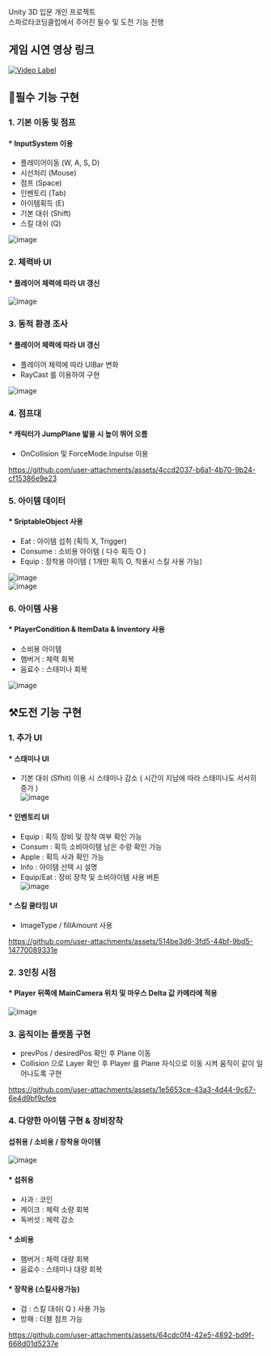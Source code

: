  Unity 3D 입문 개인 프로젝트  
 스파르타코딩클럽에서 주어진 필수 및 도전 기능 진행
 ## 게임 시연 영상 링크  
 [![Video Label](http://img.youtube.com/vi/59USvjy2toI/0.jpg)](https://youtu.be/jJMGpqUMNqk)
 
 ## 🔨필수 기능 구현 
 ### 1. 기본 이동 및 점프
 #### * InputSystem 이용
   + 플레이어이동 (W, A, S, D)
   + 시선처리 (Mouse)
   + 점프 (Space)
   + 인벤토리 (Tab)
   + 아이템획득 (E)
   + 기본 대쉬 (Shift)
   + 스킬 대쉬 (Q)

![image](https://github.com/user-attachments/assets/8b0c4961-197c-45d6-aae8-8c65a3297bd7)

 ### 2. 체력바 UI 
 #### * 플레이어 체력에 따라 UI 갱신
 
 ![image](https://github.com/user-attachments/assets/7f519d8d-256d-4638-9447-9aa05f6af7a6)

 ### 3. 동적 환경 조사
 #### * 플레이어 체력에 따라 UI 갱신 
   + 플레이어 체력에 따라 UIBar 변화  
   + RayCast 를 이용하여 구현
     
![image](https://github.com/user-attachments/assets/64c4c51f-43ca-441e-86de-8446598fdd30)

 ### 4. 점프대
 #### * 캐릭터가 JumpPlane 밟을 시 높이 뛰어 오름
   + OnCollision 및 ForceMode.Inpulse 이용

https://github.com/user-attachments/assets/4ccd2037-b6a1-4b70-9b24-cf15386e9e23

 ### 5. 아이템 데이터
 #### * SriptableObject 사용
   + Eat : 아이템 섭취 (획득 X, Trigger)
   + Consume : 소비용 아이템 ( 다수 획득 O )
   + Equip : 장착용 아이템 ( 1개만 획득 O, 착용시 스킬 사용 가능)
 
![image](https://github.com/user-attachments/assets/163503ca-f19b-48a6-a98a-59aaa18279d7)  
![image](https://github.com/user-attachments/assets/c92bf2cb-7fb2-4ec6-954f-f8cc8713a7f5)

 ### 6. 아이템 사용
 #### * PlayerCondition & ItemData & Inventory 사용
   + 소비용 아이템
   + 햄버거 : 체력 회복
   + 음료수 : 스테미나 회복
     
![image](https://github.com/user-attachments/assets/16436440-145d-40bd-9145-19bf701495b5)
  
  

## ⚒️도전 기능 구현 
 ### 1. 추가 UI
 #### * 스태미나 UI
   + 기본 대쉬 (Sfhit) 이용 시 스태미나 감소 ( 시간이 지남에 따라 스태미나도 서서히 증가 )  
![image](https://github.com/user-attachments/assets/d3c4aa2f-996c-44b1-ae7e-91fee8e46f04)

#### * 인벤토리 UI
   + Equip : 획득 장비 및 장착 여부 확인 가능
   + Consum : 획득 소비아이템 남은 수량 확인 가능
   + Apple : 획득 사과 확인 가능
   + Info : 아이템 선택 시 설명
   + Equip/Eat : 장비 장착 및 소비아이템 사용 버튼  
![image](https://github.com/user-attachments/assets/bfd90e2a-7852-4316-a421-bbc430bb30b7)

#### * 스킬 쿨타임 UI
   + ImageType / fillAmount 사용
   
https://github.com/user-attachments/assets/514be3d6-3fd5-44bf-9bd5-14770089331e

### 2. 3인칭 시점
 #### * Player 뒤쪽에 MainCamera 위치 및 마우스 Delta 값 카메라에 적용
![image](https://github.com/user-attachments/assets/646fe4ee-dfc0-4ac1-a041-1c46073b053c)

### 3. 움직이는 플랫폼 구현
 + prevPos / desiredPos 확인 후 Plane 이동
 + Collision 으로 Layer 확인 후 Player 를 Plane 자식으로 이동 시켜 움직이 같이 일어나도록 구현 

https://github.com/user-attachments/assets/1e5653ce-43a3-4d44-9c67-6e4d9bf9cfee

### 4. 다양한 아이템 구현 & 장비장착
#### 섭취용 / 소비용 / 장착용 아이템
 
![image](https://github.com/user-attachments/assets/e2b7b111-89d6-4d17-954c-37febdd7da23)

#### * 섭취용  
   + 사과 : 코인
   + 케이크 : 체력 소량 회복
   + 독버섯 : 체력 감소  
#### * 소비용  
   + 햄버거 : 체력 대량 회복
   + 음료수 : 스테미나 대량 회복
#### * 장착용 (스킬사용가능)
   + 검 : 스킬 대쉬( Q ) 사용 가능
   + 방패 : 더블 점프 가능


https://github.com/user-attachments/assets/64cdc0f4-42e5-4892-bd9f-668d01d5237e

